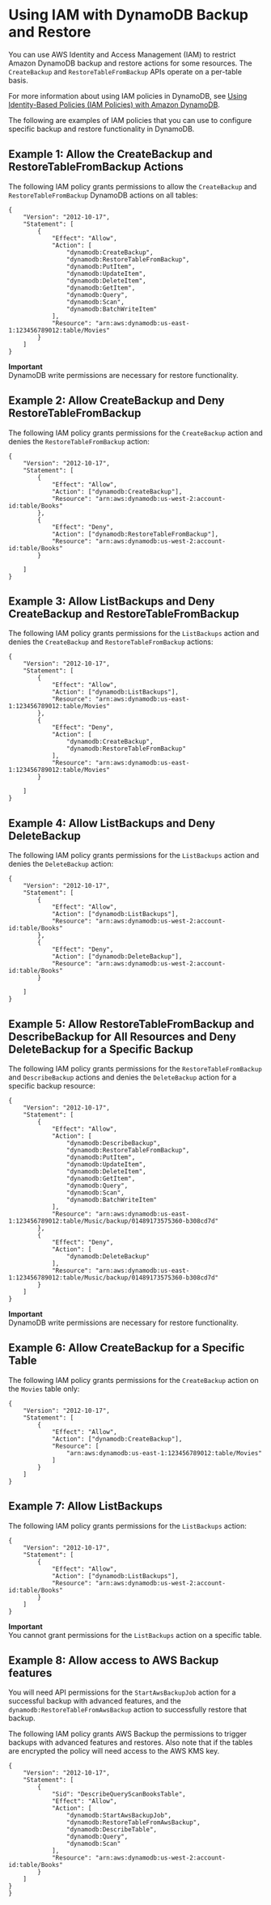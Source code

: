 # Using IAM with DynamoDB Backup and Restore<a name="backuprestore_IAM"></a>

You can use AWS Identity and Access Management \(IAM\) to restrict Amazon DynamoDB backup and restore actions for some resources\. The `CreateBackup` and `RestoreTableFromBackup` APIs operate on a per\-table basis\.

 For more information about using IAM policies in DynamoDB, see [Using Identity\-Based Policies \(IAM Policies\) with Amazon DynamoDB](using-identity-based-policies.md)\. 

The following are examples of IAM policies that you can use to configure specific backup and restore functionality in DynamoDB\.

## Example 1: Allow the CreateBackup and RestoreTableFromBackup Actions<a name="access-policy-example1"></a>

The following IAM policy grants permissions to allow the `CreateBackup` and `RestoreTableFromBackup` DynamoDB actions on all tables:

```
{
    "Version": "2012-10-17",
    "Statement": [
        {
            "Effect": "Allow",
            "Action": [
                "dynamodb:CreateBackup",
                "dynamodb:RestoreTableFromBackup",
                "dynamodb:PutItem",
                "dynamodb:UpdateItem",
                "dynamodb:DeleteItem",
                "dynamodb:GetItem",
                "dynamodb:Query",
                "dynamodb:Scan",
                "dynamodb:BatchWriteItem"   
            ],
            "Resource": "arn:aws:dynamodb:us-east-1:123456789012:table/Movies"
        }
    ]
}
```

**Important**  
 DynamoDB write permissions are necessary for restore functionality\. 

## Example 2: Allow CreateBackup and Deny RestoreTableFromBackup<a name="access-policy-example2"></a>

The following IAM policy grants permissions for the `CreateBackup` action and denies the `RestoreTableFromBackup` action:

```
{
    "Version": "2012-10-17",
    "Statement": [
        {
            "Effect": "Allow",
            "Action": ["dynamodb:CreateBackup"],
            "Resource": "arn:aws:dynamodb:us-west-2:account-id:table/Books"
        },
        {
            "Effect": "Deny",
            "Action": ["dynamodb:RestoreTableFromBackup"],
            "Resource": "arn:aws:dynamodb:us-west-2:account-id:table/Books"
        }
        
    ]
}
```

## Example 3: Allow ListBackups and Deny CreateBackup and RestoreTableFromBackup<a name="access-policy-example3"></a>

The following IAM policy grants permissions for the `ListBackups` action and denies the `CreateBackup` and `RestoreTableFromBackup` actions:

```
{
    "Version": "2012-10-17",
    "Statement": [
        {
            "Effect": "Allow",
            "Action": ["dynamodb:ListBackups"],
            "Resource": "arn:aws:dynamodb:us-east-1:123456789012:table/Movies"
        },
        {
            "Effect": "Deny",
            "Action": [
                "dynamodb:CreateBackup",
                "dynamodb:RestoreTableFromBackup"
            ],
            "Resource": "arn:aws:dynamodb:us-east-1:123456789012:table/Movies"
        }
        
    ]
}
```

## Example 4: Allow ListBackups and Deny DeleteBackup<a name="access-policy-example4"></a>

The following IAM policy grants permissions for the `ListBackups` action and denies the `DeleteBackup` action:

```
{
    "Version": "2012-10-17",
    "Statement": [
        {
            "Effect": "Allow",
            "Action": ["dynamodb:ListBackups"],
            "Resource": "arn:aws:dynamodb:us-west-2:account-id:table/Books"
        },
        {
            "Effect": "Deny",
            "Action": ["dynamodb:DeleteBackup"],
            "Resource": "arn:aws:dynamodb:us-west-2:account-id:table/Books"
        }
        
    ]
}
```

## Example 5: Allow RestoreTableFromBackup and DescribeBackup for All Resources and Deny DeleteBackup for a Specific Backup<a name="access-policy-example5"></a>

The following IAM policy grants permissions for the `RestoreTableFromBackup` and `DescribeBackup` actions and denies the `DeleteBackup` action for a specific backup resource:

```
{
    "Version": "2012-10-17",
    "Statement": [
        {
            "Effect": "Allow",
            "Action": [
                "dynamodb:DescribeBackup",
                "dynamodb:RestoreTableFromBackup",
                "dynamodb:PutItem",
                "dynamodb:UpdateItem",
                "dynamodb:DeleteItem",
                "dynamodb:GetItem",
                "dynamodb:Query",
                "dynamodb:Scan",
                "dynamodb:BatchWriteItem"
            ],
            "Resource": "arn:aws:dynamodb:us-east-1:123456789012:table/Music/backup/01489173575360-b308cd7d"
        },
        {
            "Effect": "Deny",
            "Action": [
                "dynamodb:DeleteBackup"
            ],
            "Resource": "arn:aws:dynamodb:us-east-1:123456789012:table/Music/backup/01489173575360-b308cd7d"
        }
    ]
}
```

**Important**  
 DynamoDB write permissions are necessary for restore functionality\. 

## Example 6: Allow CreateBackup for a Specific Table<a name="access-policy-example6"></a>

The following IAM policy grants permissions for the `CreateBackup` action on the `Movies` table only:

```
{
    "Version": "2012-10-17",
    "Statement": [
        {
            "Effect": "Allow",
            "Action": ["dynamodb:CreateBackup"],
            "Resource": [
                "arn:aws:dynamodb:us-east-1:123456789012:table/Movies"
            ]
        }
    ]
}
```

## Example 7: Allow ListBackups<a name="access-policy-example7"></a>

The following IAM policy grants permissions for the `ListBackups` action:

```
{
    "Version": "2012-10-17",
    "Statement": [
        {
            "Effect": "Allow",
            "Action": ["dynamodb:ListBackups"],
            "Resource": "arn:aws:dynamodb:us-west-2:account-id:table/Books"
        }
    ]
}
```

**Important**  
 You cannot grant permissions for the `ListBackups` action on a specific table\. 

## Example 8: Allow access to AWS Backup features<a name="access-policy-example8"></a>

You will need API permissions for the `StartAwsBackupJob` action for a successful backup with advanced features, and the `dynamodb:RestoreTableFromAwsBackup` action to successfully restore that backup\.

The following IAM policy grants AWS Backup the permissions to trigger backups with advanced features and restores\. Also note that if the tables are encrypted the policy will need access to the AWS KMS key\. 

```
{
    "Version": "2012-10-17",
    "Statement": [
        {
            "Sid": "DescribeQueryScanBooksTable",
            "Effect": "Allow",
            "Action": [
                "dynamodb:StartAwsBackupJob",
                "dynamodb:RestoreTableFromAwsBackup",
                "dynamodb:DescribeTable",
                "dynamodb:Query",
                "dynamodb:Scan"
            ],
            "Resource": "arn:aws:dynamodb:us-west-2:account-id:table/Books"
        }
    ]
}
}
```